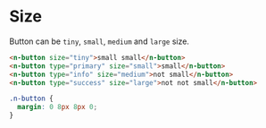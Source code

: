 # Size
Button can be `tiny`, `small`, `medium` and `large` size.
```html
<n-button size="tiny">small small</n-button>
<n-button type="primary" size="small">small</n-button>
<n-button type="info" size="medium">not small</n-button>
<n-button type="success" size="large">not not small</n-button>
```
```css
.n-button {
  margin: 0 8px 8px 0;
}
```